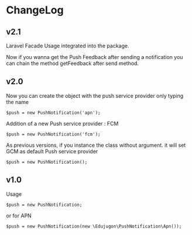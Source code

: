 #   ChangeLog

##  v2.1
Laravel Facade Usage integrated into the package.

Now if you wanna get the Push Feedback after sending a notification you can chain the method getFeedback after send method.


##  v2.0

Now you can create the object with the push service provider only typing the name

    $push = new PushNotification('apn');

Addition of a new Push service provider : FCM

    $push = new PushNotification('fcm');

As previous versions, if you instance the class without argument. it will set GCM as default Push service provider

    $push = new PushNotification();


##  v1.0

Usage

    $push = new PushNotification;

or for APN

    $push = new PushNotification(new \Edujugon\PushNotification\Apn());
